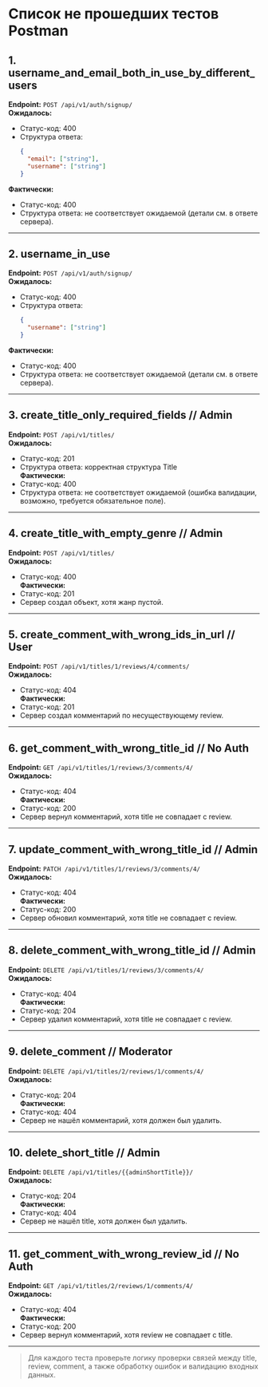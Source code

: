 # Список не прошедших тестов Postman

## 1. username_and_email_both_in_use_by_different_users
**Endpoint:** `POST /api/v1/auth/signup/`  
**Ожидалось:**  
- Статус-код: 400  
- Структура ответа:  
  ```json
  {
    "email": ["string"],
    "username": ["string"]
  }
  ```
**Фактически:**  
- Статус-код: 400  
- Структура ответа: не соответствует ожидаемой (детали см. в ответе сервера).

---

## 2. username_in_use
**Endpoint:** `POST /api/v1/auth/signup/`  
**Ожидалось:**  
- Статус-код: 400  
- Структура ответа:  
  ```json
  {
    "username": ["string"]
  }
  ```
**Фактически:**  
- Статус-код: 400  
- Структура ответа: не соответствует ожидаемой (детали см. в ответе сервера).

---

## 3. create_title_only_required_fields // Admin
**Endpoint:** `POST /api/v1/titles/`  
**Ожидалось:**  
- Статус-код: 201  
- Структура ответа: корректная структура Title  
**Фактически:**  
- Статус-код: 400  
- Структура ответа: не соответствует ожидаемой (ошибка валидации, возможно, требуется обязательное поле).

---

## 4. create_title_with_empty_genre // Admin
**Endpoint:** `POST /api/v1/titles/`  
**Ожидалось:**  
- Статус-код: 400  
**Фактически:**  
- Статус-код: 201  
- Сервер создал объект, хотя жанр пустой.

---

## 5. create_comment_with_wrong_ids_in_url // User
**Endpoint:** `POST /api/v1/titles/1/reviews/4/comments/`  
**Ожидалось:**  
- Статус-код: 404  
**Фактически:**  
- Статус-код: 201  
- Сервер создал комментарий по несуществующему review.

---

## 6. get_comment_with_wrong_title_id // No Auth
**Endpoint:** `GET /api/v1/titles/1/reviews/3/comments/4/`  
**Ожидалось:**  
- Статус-код: 404  
**Фактически:**  
- Статус-код: 200  
- Сервер вернул комментарий, хотя title не совпадает с review.

---

## 7. update_comment_with_wrong_title_id // Admin
**Endpoint:** `PATCH /api/v1/titles/1/reviews/3/comments/4/`  
**Ожидалось:**  
- Статус-код: 404  
**Фактически:**  
- Статус-код: 200  
- Сервер обновил комментарий, хотя title не совпадает с review.

---

## 8. delete_comment_with_wrong_title_id // Admin
**Endpoint:** `DELETE /api/v1/titles/1/reviews/3/comments/4/`  
**Ожидалось:**  
- Статус-код: 404  
**Фактически:**  
- Статус-код: 204  
- Сервер удалил комментарий, хотя title не совпадает с review.

---

## 9. delete_comment // Moderator
**Endpoint:** `DELETE /api/v1/titles/2/reviews/1/comments/4/`  
**Ожидалось:**  
- Статус-код: 204  
**Фактически:**  
- Статус-код: 404  
- Сервер не нашёл комментарий, хотя должен был удалить.

---

## 10. delete_short_title // Admin
**Endpoint:** `DELETE /api/v1/titles/{{adminShortTitle}}/`  
**Ожидалось:**  
- Статус-код: 204  
**Фактически:**  
- Статус-код: 404  
- Сервер не нашёл title, хотя должен был удалить.

---

## 11. get_comment_with_wrong_review_id // No Auth
**Endpoint:** `GET /api/v1/titles/2/reviews/1/comments/4/`  
**Ожидалось:**  
- Статус-код: 404  
**Фактически:**  
- Статус-код: 200  
- Сервер вернул комментарий, хотя review не совпадает с title.

---

> Для каждого теста проверьте логику проверки связей между title, review, comment, а также обработку ошибок и валидацию входных данных. 